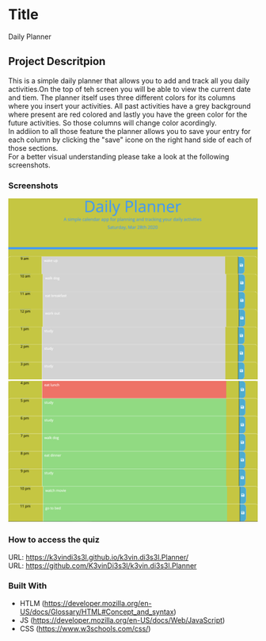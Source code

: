 # Title 

Daily Planner

## Project Descritpion

This is a simple daily planner that allows you to add and track all you daily activities.On the top of teh screen you will be able to view the current date and tiem. The planner itself uses three different colors for its columns where you insert your activities. All past activities have a grey background where present are red colored and lastly you have the green color for the future activities. So those columns will change color acordingly. 
<br>
In addiion to all those feature the planner allows you to save your entry for each column by clicking the "save" icone on the right hand side of each of those sections. 
<br>
For a better visual understanding please take a look at the following screenshots.


### Screenshots
![](img/1.png)
![](img/2.png)


### How to access the quiz
URL:   https://k3vindi3s3l.github.io/k3vin.di3s3l.Planner/
<br>
URL: https://github.com/K3vinDi3s3l/k3vin.di3s3l.Planner

### Built With

* HTLM (https://developer.mozilla.org/en-US/docs/Glossary/HTML#Concept_and_syntax)
* JS (https://developer.mozilla.org/en-US/docs/Web/JavaScript)
* CSS (https://www.w3schools.com/css/)
